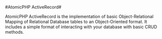 #AtomicPHP ActiveRecord#

AtomicPHP ActiveRecord is the implementation of basic Object-Relational Mapping of Relational Database tables to an Object-Oriented format. It includes a simple format of interacting with your database with basic CRUD methods.